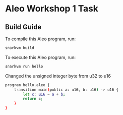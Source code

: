 # Aleo Workshop 1 Task 

## Build Guide

To compile this Aleo program, run:
```bash
snarkvm build
```

To execute this Aleo program, run:
```bash
snarkvm run hello
```

Changed the unsigned integer byte from u32 to u16
``` bash
program hello.aleo {
    transition main(public a: u16, b: u16) -> u16 {
        let c: u16 = a + b;
        return c;
    }
}
```

